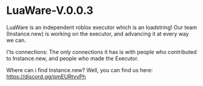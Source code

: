 # LuaWare-V.0.0.3
LuaWare is an independent roblox executor which is an loadstring! Our team (Instance.new) is working on the executor, and advancing it at every way we can.

I'ts connections:
The only connections it has is with people who contributed to Instance.new, and people who made the Executor.

Where can i find Instance.new?
Well, you can find us here: https://discord.gg/pmEURtvvPh